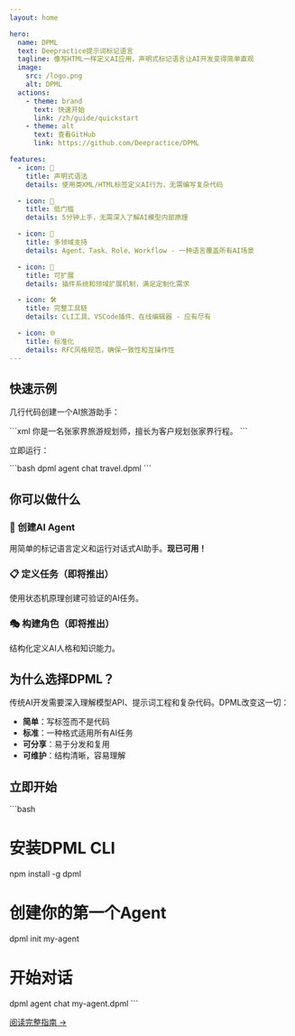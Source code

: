 ```yaml
---
layout: home

hero:
  name: DPML
  text: Deepractice提示词标记语言
  tagline: 像写HTML一样定义AI应用，声明式标记语言让AI开发变得简单直观
  image:
    src: /logo.png
    alt: DPML
  actions:
    - theme: brand
      text: 快速开始
      link: /zh/guide/quickstart
    - theme: alt
      text: 查看GitHub
      link: https://github.com/Deepractice/DPML

features:
  - icon: 📝
    title: 声明式语法
    details: 使用类XML/HTML标签定义AI行为，无需编写复杂代码

  - icon: 🎯
    title: 低门槛
    details: 5分钟上手，无需深入了解AI模型内部原理

  - icon: 🚀
    title: 多领域支持
    details: Agent、Task、Role、Workflow - 一种语言覆盖所有AI场景

  - icon: 🔌
    title: 可扩展
    details: 插件系统和领域扩展机制，满足定制化需求

  - icon: 🛠️
    title: 完整工具链
    details: CLI工具、VSCode插件、在线编辑器 - 应有尽有

  - icon: 🌐
    title: 标准化
    details: RFC风格规范，确保一致性和互操作性
---
```


## 快速示例

几行代码创建一个AI旅游助手：

\`\`\`xml
<agent>
  <llm model="gpt-4" api-key="@env:OPENAI_API_KEY"/>
  <prompt>
    你是一名张家界旅游规划师，擅长为客户规划张家界行程。
  </prompt>
</agent>
\`\`\`

立即运行：

\`\`\`bash
dpml agent chat travel.dpml
\`\`\`

## 你可以做什么

### 🤖 创建AI Agent
用简单的标记语言定义和运行对话式AI助手。**现已可用！**

### 📋 定义任务（即将推出）
使用状态机原理创建可验证的AI任务。

### 🎭 构建角色（即将推出）
结构化定义AI人格和知识能力。

## 为什么选择DPML？

传统AI开发需要深入理解模型API、提示词工程和复杂代码。DPML改变这一切：

- **简单**：写标签而不是代码
- **标准**：一种格式适用所有AI任务
- **可分享**：易于分发和复用
- **可维护**：结构清晰，容易理解

## 立即开始

\`\`\`bash
# 安装DPML CLI
npm install -g dpml

# 创建你的第一个Agent
dpml init my-agent

# 开始对话
dpml agent chat my-agent.dpml
\`\`\`

[阅读完整指南 →](/zh/guide/quickstart)

